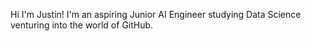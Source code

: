Hi I'm Justin! I'm an aspiring Junior AI Engineer studying Data Science venturing into the world of GitHub.

<!---
jstredacted/jstredacted is a ✨ special ✨ repository because its `README.md` (this file) appears on your GitHub profile.
You can click the Preview link to take a look at your changes.
--->
